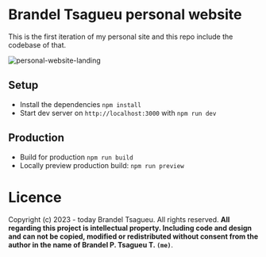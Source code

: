# Brandel Tsagueu personal website

This is the first iteration of my personal site and this repo include the codebase of that.

![personal-website-landing](https://github.com/Brandel-T/brandel-tsagueu/assets/85814091/38a94fcf-7e4a-445e-af4b-80219c5ec74f)

## Setup


- Install the dependencies `npm install`
- Start dev server on `http://localhost:3000` with `npm run dev`

## Production

- Build for production `npm run build`
- Locally preview production build: `npm run preview`

# Licence

Copyright (c) 2023 - today Brandel Tsagueu. All rights reserved.
**All regarding this project is intellectual property. Including code and design and can not be copied, modified or redistributed without consent from the author in the name of Brandel P. Tsagueu T. `(me)`**.
